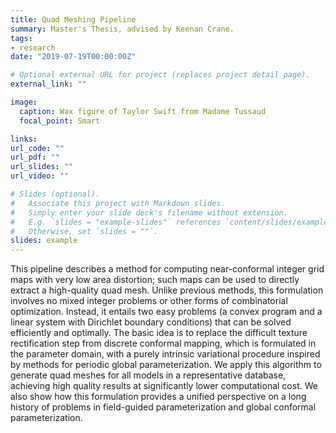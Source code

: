 ```yaml
---
title: Quad Meshing Pipeline
summary: Master's Thesis, advised by Keenan Crane.
tags:
- research
date: "2019-07-19T00:00:00Z"

# Optional external URL for project (replaces project detail page).
external_link: ""

image:
  caption: Wax figure of Taylor Swift from Madame Tussaud
  focal_point: Smart

links:
url_code: ""
url_pdf: ""
url_slides: ""
url_video: ""

# Slides (optional).
#   Associate this project with Markdown slides.
#   Simply enter your slide deck's filename without extension.
#   E.g. `slides = "example-slides"` references `content/slides/example-slides.md`.
#   Otherwise, set `slides = ""`.
slides: example
---
```


This pipeline  describes a method for computing near-conformal integer grid maps with very low area distortion; such maps can be used to directly extract a high-quality quad mesh. Unlike previous methods, this formulation involves no mixed integer problems or other forms of combinatorial optimization. Instead, it entails two easy problems (a convex program and a linear system with Dirichlet boundary conditions) that can be solved efficiently and optimally. The basic idea is to replace the difficult texture rectification step from discrete conformal mapping, which is formulated in the parameter domain, with a purely intrinsic variational procedure inspired by methods for periodic global parameterization. We apply this algorithm to generate quad meshes for all models in a representative database, achieving high quality results at significantly lower computational cost. We also show how this formulation provides a unified perspective on a long history of problems in field-guided parameterization and global conformal parameterization.
